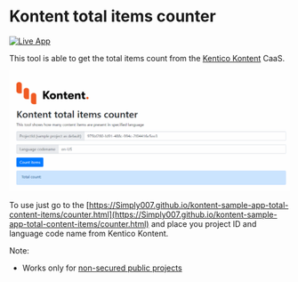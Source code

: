 # Kontent total items counter

[![Live App](https://img.shields.io/badge/live-demo-brightgreen.svg)](https://Simply007.github.io/kontent-sample-app-total-content-items/counter.html)

This tool is able to get the total items count from the [Kentico Kontent](https://kontent.ai) CaaS.

![showcase](kk-showcase.gif)

To use just go to the [https://Simply007.github.io/kontent-sample-app-total-content-items/counter.html](https://Simply007.github.io/kontent-sample-app-total-content-items/counter.html) and place you project ID and language code name from Kentico Kontent.

Note:

* Works only for [non-secured public projects](https://docs.kontent.ai/tutorials/develop-apps/get-content/securing-public-access#a-retrieving-secured-content)